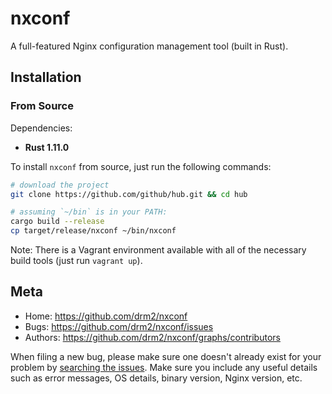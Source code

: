 # nxconf

A full-featured Nginx configuration management tool (built in Rust).


## Installation

### From Source

Dependencies:

- **Rust 1.11.0**

To install `nxconf` from source, just run the following commands:

```bash
# download the project
git clone https://github.com/github/hub.git && cd hub

# assuming `~/bin` is in your PATH:
cargo build --release
cp target/release/nxconf ~/bin/nxconf
```

Note: There is a Vagrant environment available with all of the necessary build tools (just run `vagrant up`).


## Meta

- Home: <https://github.com/drm2/nxconf>
- Bugs: <https://github.com/drm2/nxconf/issues>
- Authors: <https://github.com/drm2/nxconf/graphs/contributors>

When filing a new bug, please make sure one doesn't already exist for your problem by [searching the issues](https://github.com/drm2/nxconf/issues). Make sure you include any useful details such as error messages, OS details, binary version, Nginx version, etc.
